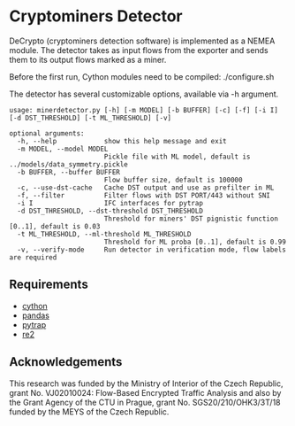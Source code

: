 # Cryptominers Detector
DeCrypto (cryptominers detection software) is implemented as a NEMEA module. The detector takes as input flows from the exporter and sends them to its output flows marked as a miner.

Before the first run, Cython modules need to be compiled:
./configure.sh

The detector has several customizable options, available via -h argument.
```
usage: minerdetector.py [-h] [-m MODEL] [-b BUFFER] [-c] [-f] [-i I] [-d DST_THRESHOLD] [-t ML_THRESHOLD] [-v]

optional arguments:
  -h, --help            show this help message and exit
  -m MODEL, --model MODEL
                        Pickle file with ML model, default is ../models/data_symmetry.pickle
  -b BUFFER, --buffer BUFFER
                        Flow buffer size, default is 100000
  -c, --use-dst-cache   Cache DST output and use as prefilter in ML
  -f, --filter          Filter flows with DST PORT/443 without SNI
  -i I                  IFC interfaces for pytrap
  -d DST_THRESHOLD, --dst-threshold DST_THRESHOLD
                        Threshold for miners' DST pignistic function [0..1], default is 0.03
  -t ML_THRESHOLD, --ml-threshold ML_THRESHOLD
                        Threshold for ML proba [0..1], default is 0.99
  -v, --verify-mode     Run detector in verification mode, flow labels are required
```

## Requirements
* [cython](https://cython.org/)
* [pandas](https://pandas.pydata.org/)
* [pytrap](https://github.com/CESNET/Nemea-Framework/tree/34219c9a0db3dbab1d8e4de072a2d641f160002b/pytrap)
* [re2](https://github.com/google/re2)

## Acknowledgements
This research was funded by the Ministry of Interior of the Czech Republic, grant No. VJ02010024: Flow-Based Encrypted Traffic Analysis and also by the Grant Agency of the CTU in Prague, grant No. SGS20/210/OHK3/3T/18 funded by the MEYS of the Czech Republic.